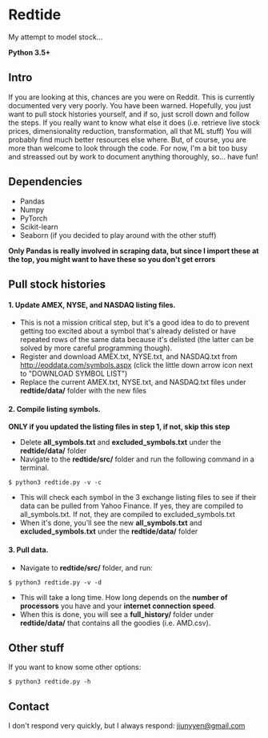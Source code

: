 # Redtide
My attempt to model stock...

**Python 3.5+**

## Intro
If you are looking at this, chances are you were on Reddit. This is
currently documented very very poorly. You have been warned. Hopefully,
you just want to pull stock histories yourself, and if so, just scroll
down and follow the steps. If you really want to know what else it does
(i.e. retrieve live stock prices, dimensionality reduction,
transformation, all that ML stuff) You will probably find much better
resources else where. But, of course, you are more than welcome to look
through the code. For now, I'm a bit too busy and streassed out by work
to document anything thoroughly, so... have fun!

## Dependencies
- Pandas
- Numpy
- PyTorch
- Scikit-learn
- Seaborn (if you decided to play around with the other stuff)

**Only Pandas is really involved in scraping data, but since I import
these at the top, you might want to have these so you don't get errors**

## Pull stock histories
#### 1. Update AMEX, NYSE, and NASDAQ listing files.
 - This is not a
mission critical step, but it's a good idea to do to prevent getting too
excited about a symbol that's already delisted or have repeated rows of
the same data because it's delisted (the latter can be solved by more
careful programming though).
 - Register and download AMEX.txt, NYSE.txt,
and NASDAQ.txt from http://eoddata.com/symbols.aspx (click the little
down arrow icon next to "DOWNLOAD SYMBOL LIST")
 - Replace the current AMEX.txt, NYSE.txt, and NASDAQ.txt files under
 **redtide/data/** folder with the new files
#### 2. Compile listing symbols.
**ONLY if you updated the listing files in step 1, if not, skip this step**
 - Delete **all_symbols.txt** and **excluded_symbols.txt** under the
 **redtide/data/** folder
 - Navigate to the **redtide/src/** folder and run the following command
 in a terminal.
 ```
 $ python3 redtide.py -v -c
 ```
 - This will check each symbol in the 3 exchange listing files to see if
 their data can be pulled from Yahoo Finance. If yes, they are compiled
 to all_symbols.txt. If not, they are compiled to excluded_symbols.txt
 - When it's done, you'll see the new **all_symbols.txt** and
 **excluded_symbols.txt** under the **redtide/data/** folder
#### 3. Pull data.
  - Navigate to **redtide/src/** folder, and run:
  ```
  $ python3 redtide.py -v -d
  ```
  - This will take a long time. How long depends on the **number of
  processors** you have and your **internet connection speed**.
  - When this is done, you will see a **full_history/** folder under
  **redtide/data/** that contains all the goodies (i.e. AMD.csv).

## Other stuff
If you want to know some other options:
```
$ python3 redtide.py -h
```

## Contact
I don't respond very quickly, but I always respond: jiunyyen@gmail.com
